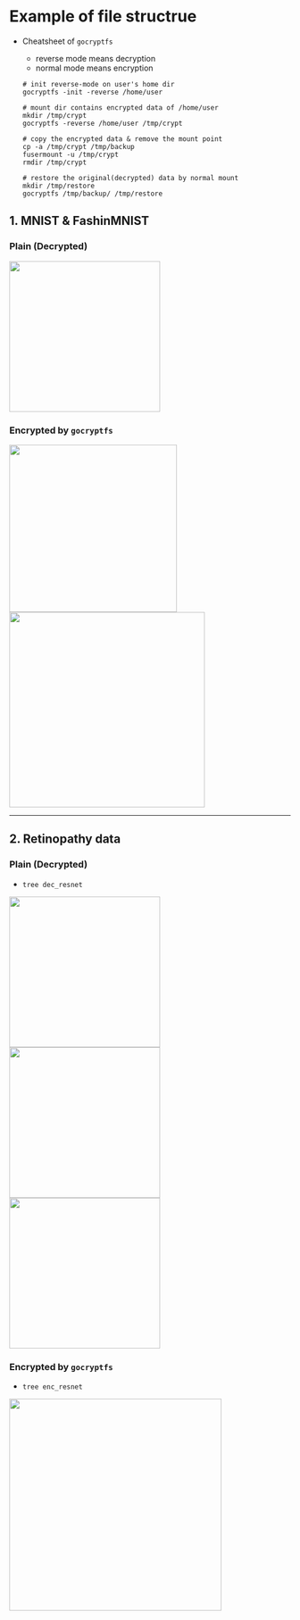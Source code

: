 # Example of file structrue

* Cheatsheet of `gocryptfs`
  * reverse mode means decryption
  * normal mode means encryption

  ```
  # init reverse-mode on user's home dir
  gocryptfs -init -reverse /home/user

  # mount dir contains encrypted data of /home/user
  mkdir /tmp/crypt
  gocryptfs -reverse /home/user /tmp/crypt

  # copy the encrypted data & remove the mount point
  cp -a /tmp/crypt /tmp/backup
  fusermount -u /tmp/crypt
  rmdir /tmp/crypt
   
  # restore the original(decrypted) data by normal mount
  mkdir /tmp/restore
  gocryptfs /tmp/backup/ /tmp/restore
  ```
  
## 1. MNIST & FashinMNIST 

### Plain (Decrypted)

<img src="https://i.imgur.com/RfFVTBD.png" width=270>

### Encrypted by `gocryptfs`

<img src="https://i.imgur.com/sGkj9Jw.png" width=300>
<img src="https://i.imgur.com/YfpJzHu.png" width=350>

---

## 2. Retinopathy data
### Plain (Decrypted)
* `tree dec_resnet`
<img src="https://i.imgur.com/6MwErU4.png" width=270>
<img src="https://i.imgur.com/cCT1MP1.png" width=270>
<img src="https://i.imgur.com/pVMLehe.png" width=270>

### Encrypted by `gocryptfs`
* `tree enc_resnet`

<img aligh="right" src="https://i.imgur.com/kPiGRyO.png" width=380>

